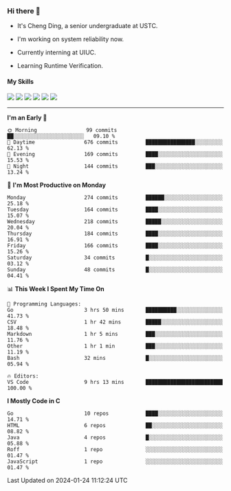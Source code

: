 ### Hi there 👋

* It's Cheng Ding, a senior undergraduate at USTC.
  
* I'm working on system reliability now.

* Currently interning at UIUC.

* Learning Runtime Verification.

#### My Skills

![](https://img.shields.io/badge/C++-65318e?logo=cplusplus&logoColor=fff)
![](https://img.shields.io/badge/Python-3e74a2?logo=python&logoColor=fff)
![](https://img.shields.io/badge/C-5654a2?logo=c&logoColor=fff)
![](https://img.shields.io/badge/Go-00aaff?logo=go&logoColor=fff)
![](https://img.shields.io/badge/Docker-0088ff?logo=docker&logoColor=fff)
![](https://img.shields.io/badge/Apache-D22128?logo=apache&logoColor=fff)

---
<!--START_SECTION:waka-->
**I'm an Early 🐤** 

```text
🌞 Morning                99 commits          ██░░░░░░░░░░░░░░░░░░░░░░░   09.10 % 
🌆 Daytime                676 commits         ████████████████░░░░░░░░░   62.13 % 
🌃 Evening                169 commits         ████░░░░░░░░░░░░░░░░░░░░░   15.53 % 
🌙 Night                  144 commits         ███░░░░░░░░░░░░░░░░░░░░░░   13.24 % 
```
📅 **I'm Most Productive on Monday** 

```text
Monday                   274 commits         ██████░░░░░░░░░░░░░░░░░░░   25.18 % 
Tuesday                  164 commits         ████░░░░░░░░░░░░░░░░░░░░░   15.07 % 
Wednesday                218 commits         █████░░░░░░░░░░░░░░░░░░░░   20.04 % 
Thursday                 184 commits         ████░░░░░░░░░░░░░░░░░░░░░   16.91 % 
Friday                   166 commits         ████░░░░░░░░░░░░░░░░░░░░░   15.26 % 
Saturday                 34 commits          █░░░░░░░░░░░░░░░░░░░░░░░░   03.12 % 
Sunday                   48 commits          █░░░░░░░░░░░░░░░░░░░░░░░░   04.41 % 
```


📊 **This Week I Spent My Time On** 

```text
💬 Programming Languages: 
Go                       3 hrs 50 mins       ██████████░░░░░░░░░░░░░░░   41.73 % 
CSV                      1 hr 42 mins        █████░░░░░░░░░░░░░░░░░░░░   18.48 % 
Markdown                 1 hr 5 mins         ███░░░░░░░░░░░░░░░░░░░░░░   11.76 % 
Other                    1 hr 1 min          ███░░░░░░░░░░░░░░░░░░░░░░   11.19 % 
Bash                     32 mins             █░░░░░░░░░░░░░░░░░░░░░░░░   05.94 % 

🔥 Editors: 
VS Code                  9 hrs 13 mins       █████████████████████████   100.00 % 
```

**I Mostly Code in C** 

```text
Go                       10 repos            ████░░░░░░░░░░░░░░░░░░░░░   14.71 % 
HTML                     6 repos             ██░░░░░░░░░░░░░░░░░░░░░░░   08.82 % 
Java                     4 repos             █░░░░░░░░░░░░░░░░░░░░░░░░   05.88 % 
Roff                     1 repo              ░░░░░░░░░░░░░░░░░░░░░░░░░   01.47 % 
JavaScript               1 repo              ░░░░░░░░░░░░░░░░░░░░░░░░░   01.47 % 
```




 Last Updated on 2024-01-24 11:12:24 UTC
<!--END_SECTION:waka-->
